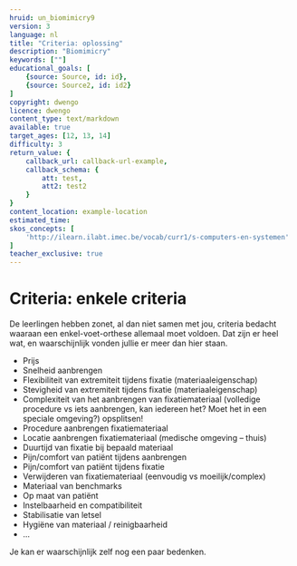 ```yaml
---
hruid: un_biomimicry9
version: 3
language: nl
title: "Criteria: oplossing"
description: "Biomimicry"
keywords: [""]
educational_goals: [
    {source: Source, id: id}, 
    {source: Source2, id: id2}
]
copyright: dwengo
licence: dwengo
content_type: text/markdown
available: true
target_ages: [12, 13, 14]
difficulty: 3
return_value: {
    callback_url: callback-url-example,
    callback_schema: {
        att: test,
        att2: test2
    }
}
content_location: example-location
estimated_time: 
skos_concepts: [
    'http://ilearn.ilabt.imec.be/vocab/curr1/s-computers-en-systemen'
]
teacher_exclusive: true
---
```


# Criteria: enkele criteria

De leerlingen hebben zonet, al dan niet samen met jou, criteria bedacht waaraan een enkel-voet-orthese allemaal moet voldoen. Dat zijn er heel wat, en waarschijnlijk vonden jullie er meer dan hier staan.

* Prijs
* Snelheid aanbrengen
* Flexibiliteit van extremiteit tijdens fixatie (materiaaleigenschap)
* Stevigheid van extremiteit tijdens fixatie (materiaaleigenschap)
* Complexiteit van het aanbrengen van fixatiemateriaal (volledige procedure vs iets aanbrengen, kan iedereen het? Moet het in een speciale omgeving?) opsplitsen!
* Procedure aanbrengen fixatiemateriaal
* Locatie aanbrengen fixatiemateriaal (medische omgeving – thuis)
* Duurtijd van fixatie bij bepaald materiaal
* Pijn/comfort van patiënt tijdens aanbrengen
* Pijn/comfort van patiënt tijdens fixatie
* Verwijderen van fixatiemateriaal (eenvoudig vs moeilijk/complex)
* Materiaal van benchmarks
* Op maat van patiënt
* Instelbaarheid en compatibiliteit
* Stabilisatie van letsel
* Hygiëne van materiaal / reinigbaarheid
* …

Je kan er waarschijnlijk zelf nog een paar bedenken.
